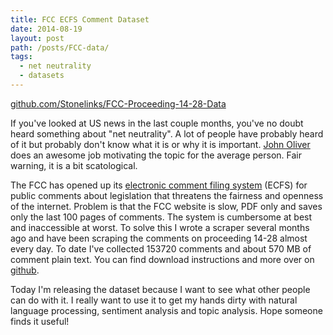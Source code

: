 ```yaml
---
title: FCC ECFS Comment Dataset
date: 2014-08-19
layout: post
path: /posts/FCC-data/
tags: 
  - net neutrality
  - datasets
---
```



<div class="gh-container">
  <a href="https://github.com/Stonelinks/FCC-Proceeding-14-28-Data" class="btn btn-primary btn-lg btn-block">github.com/Stonelinks/FCC-Proceeding-14-28-Data</a>
</div>

If you've looked at US news in the last couple months, you've no doubt heard something about "net neutrality". A lot of people have probably heard of it but probably don't know what it is or why it is important. [John Oliver](https://www.youtube.com/watch?v=fpbOEoRrHyU) does an awesome job motivating the topic for the average person. Fair warning, it is a bit scatological.

The FCC has opened up its [electronic comment filing system](http://apps.fcc.gov/ecfs/) (ECFS) for public comments about legislation that threatens the fairness and openness of the internet. Problem is that the FCC website is slow, PDF only and saves only the last 100 pages of comments. The system is cumbersome at best and inaccessible at worst. To solve this I wrote a scraper several months ago and have been scraping the comments on proceeding 14-28 almost every day. To date I've collected 153720 comments and about 570 MB of comment plain text. You can find download instructions and more over on [github](https://github.com/Stonelinks/FCC-Proceeding-14-28-Data).

Today I'm releasing the dataset because I want to see what other people can do with it. I really want to use it to get my hands dirty with natural language processing, sentiment analysis and topic analysis. Hope someone finds it useful!
